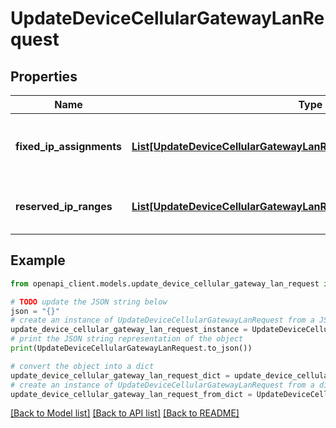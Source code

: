 # UpdateDeviceCellularGatewayLanRequest


## Properties

Name | Type | Description | Notes
------------ | ------------- | ------------- | -------------
**fixed_ip_assignments** | [**List[UpdateDeviceCellularGatewayLanRequestFixedIpAssignmentsInner]**](UpdateDeviceCellularGatewayLanRequestFixedIpAssignmentsInner.md) | list of all fixed IP assignments for a single MG | [optional] 
**reserved_ip_ranges** | [**List[UpdateDeviceCellularGatewayLanRequestReservedIpRangesInner]**](UpdateDeviceCellularGatewayLanRequestReservedIpRangesInner.md) | list of all reserved IP ranges for a single MG | [optional] 

## Example

```python
from openapi_client.models.update_device_cellular_gateway_lan_request import UpdateDeviceCellularGatewayLanRequest

# TODO update the JSON string below
json = "{}"
# create an instance of UpdateDeviceCellularGatewayLanRequest from a JSON string
update_device_cellular_gateway_lan_request_instance = UpdateDeviceCellularGatewayLanRequest.from_json(json)
# print the JSON string representation of the object
print(UpdateDeviceCellularGatewayLanRequest.to_json())

# convert the object into a dict
update_device_cellular_gateway_lan_request_dict = update_device_cellular_gateway_lan_request_instance.to_dict()
# create an instance of UpdateDeviceCellularGatewayLanRequest from a dict
update_device_cellular_gateway_lan_request_from_dict = UpdateDeviceCellularGatewayLanRequest.from_dict(update_device_cellular_gateway_lan_request_dict)
```
[[Back to Model list]](../README.md#documentation-for-models) [[Back to API list]](../README.md#documentation-for-api-endpoints) [[Back to README]](../README.md)


